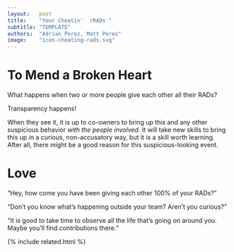 ```yaml
---
layout:   post
title:    "Your Cheatin'  rRADs "
subtitle: "TEMPLATE"
authors:  "Adrian Perez, Matt Perez"
image:    "icon-cheating-rads.svg"
---
```


<div style="display:none;">
 <p>What happens when two or more people give each other all their <span class='_paradigm'>RAD</span>s?</p>
</div>

<h1>To Mend a Broken Heart</h1>
 <p>What happens when two or more people give each other all their <span class='_paradigm'>RAD</span>s?</p>
 <p style="text-indent:0; ">Transparency happens!</p>
 <p style="text-indent:0; ">When they see it, it is up to co-owners to bring up this and any other suspicious behavior <em>with the people involved</em>. It will take new skills to bring this up in a curious, non-accusatory way, but it is a skill worth learning. After all, there might be a good reason for this suspicious-looking event.</p>

<h1>Love</h1>
 <p>&ldquo;Hey, how come you have been giving each other 100% of your <span class='_paradigm'>RAD</span>s?&rdquo;</p>
 <p style="text-indent:0; ">&ldquo;Don&rsquo;t you know what&rsquo;s happening outside your team? Aren&rsquo;t you curious?&rdquo;</p>
 <p style="text-indent:0; ">&ldquo;It is good to take time to observe all the life that&rsquo;s going on around you. Maybe you&rsquo;ll find contributions there.&rdquo;</p>

{% include related.html %}
